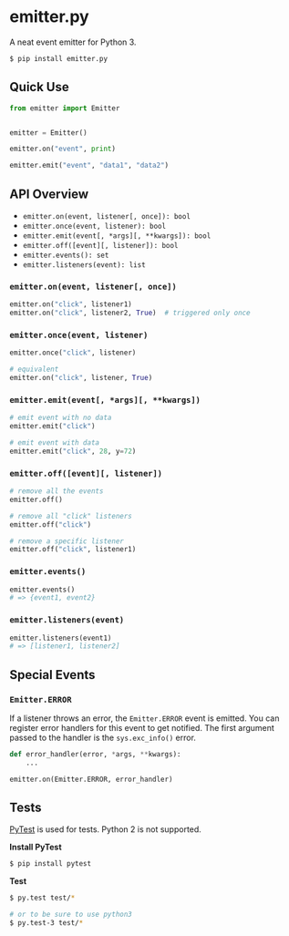 # emitter.py

A neat event emitter for Python 3.

```sh
$ pip install emitter.py
```


## Quick Use

```python
from emitter import Emitter


emitter = Emitter()

emitter.on("event", print)

emitter.emit("event", "data1", "data2")
```


## API Overview

* `emitter.on(event, listener[, once]): bool`
* `emitter.once(event, listener): bool` 
* `emitter.emit(event[, *args][, **kwargs]): bool`
* `emitter.off([event][, listener]): bool`
* `emitter.events(): set`
* `emitter.listeners(event): list`


### `emitter.on(event, listener[, once])`

```python
emitter.on("click", listener1)
emitter.on("click", listener2, True)  # triggered only once
```


### `emitter.once(event, listener)`

```python
emitter.once("click", listener)

# equivalent
emitter.on("click", listener, True)
```


### `emitter.emit(event[, *args][, **kwargs])`

```python
# emit event with no data
emitter.emit("click")

# emit event with data
emitter.emit("click", 28, y=72)
```


### `emitter.off([event][, listener])`

```python
# remove all the events
emitter.off()

# remove all "click" listeners
emitter.off("click")

# remove a specific listener
emitter.off("click", listener1)
```


### `emitter.events()`


```python
emitter.events()
# => {event1, event2}
```


### `emitter.listeners(event)`


```python
emitter.listeners(event1)
# => [listener1, listener2]
```


## Special Events

### `Emitter.ERROR`

If a listener throws an error, the `Emitter.ERROR` event is emitted.
You can register error handlers for this event to get notified.
The first argument passed to the handler is the `sys.exc_info()` error.

```python
def error_handler(error, *args, **kwargs):
    ...

emitter.on(Emitter.ERROR, error_handler)
```


## Tests

[PyTest][pytest] is used for tests. Python 2 is not supported.

**Install PyTest**

```sh
$ pip install pytest
```

**Test**

```sh
$ py.test test/*

# or to be sure to use python3
$ py.test-3 test/*
```

[pytest]: http://pytest.org/

